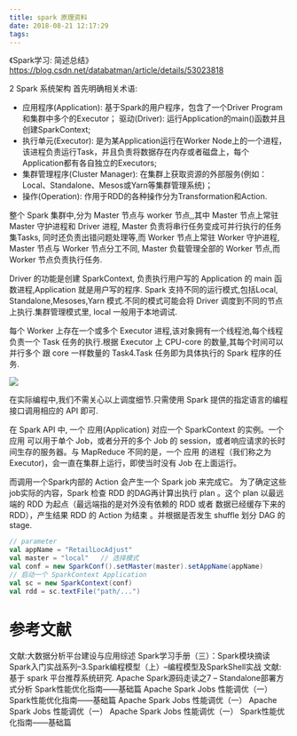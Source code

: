 ```yaml
---
title: spark 原理资料
date: 2018-08-21 12:17:29
tags:
---
```


《Spark学习: 简述总结》
https://blog.csdn.net/databatman/article/details/53023818

2 Spark 系统架构
首先明确相关术语:

- 应用程序(Application): 基于Spark的用户程序，包含了一个Driver Program 和集群中多个的Executor；
驱动(Driver): 运行Application的main()函数并且创建SparkContext;
- 执行单元(Executor): 是为某Application运行在Worker Node上的一个进程，该进程负责运行Task，并且负责将数据存在内存或者磁盘上，每个Application都有各自独立的Executors;
- 集群管理程序(Cluster Manager): 在集群上获取资源的外部服务(例如：Local、Standalone、Mesos或Yarn等集群管理系统)；
- 操作(Operation): 作用于RDD的各种操作分为Transformation和Action.

整个 Spark 集群中,分为 Master 节点与 worker 节点,,其中 Master 节点上常驻 Master 守护进程和 Driver 进程, Master 负责将串行任务变成可并行执行的任务集Tasks, 同时还负责出错问题处理等,而 Worker 节点上常驻 Worker 守护进程, Master 节点与 Worker 节点分工不同, Master 负载管理全部的 Worker 节点,而 Worker 节点负责执行任务. 

Driver 的功能是创建 SparkContext, 负责执行用户写的 Application 的 main 函数进程,Application 就是用户写的程序. 
Spark 支持不同的运行模式,包括Local, Standalone,Mesoses,Yarn 模式.不同的模式可能会将 Driver 调度到不同的节点上执行.集群管理模式里, local 一般用于本地调试. 

每个 Worker 上存在一个或多个 Executor 进程,该对象拥有一个线程池,每个线程负责一个 Task 任务的执行.根据 Executor 上 CPU-core 的数量,其每个时间可以并行多个 跟 core 一样数量的 Task4.Task 任务即为具体执行的 Spark 程序的任务. 

![](http://p8vrqzrnj.bkt.clouddn.com/20161103175047811)

在实际编程中,我们不需关心以上调度细节.只需使用 Spark 提供的指定语言的编程接口调用相应的 API 即可. 

在 Spark API 中, 一个 应用(Application) 对应一个 SparkContext 的实例。一个 应用 可以用于单个 Job，或者分开的多个 Job 的 session，或者响应请求的长时间生存的服务器。与 MapReduce 不同的是，一个 应用 的进程（我们称之为 Executor)，会一直在集群上运行，即使当时没有 Job 在上面运行。 

而调用一个Spark内部的 Action 会产生一个 Spark job 来完成它。 为了确定这些job实际的内容，Spark 检查 RDD 的DAG再计算出执行 plan 。这个 plan 以最远端的 RDD 为起点（最远端指的是对外没有依赖的 RDD 或者 数据已经缓存下来的 RDD），产生结果 RDD 的 Action 为结束 。并根据是否发生 shuffle 划分 DAG 的 stage.

``` scala
// parameter
val appName = "RetailLocAdjust"
val master = "local"   // 选择模式
val conf = new SparkConf().setMaster(master).setAppName(appName)
// 启动一个 SparkContext Application
val sc = new SparkContext(conf)
val rdd = sc.textFile("path/...")
```

# 参考文献

文献:大数据分析平台建设与应用综述
Spark学习手册（三）：Spark模块摘读
Spark入门实战系列–3.Spark编程模型（上）–编程模型及SparkShell实战 
文献: 基于 spark 平台推荐系统研究.
Apache Spark源码走读之7 – Standalone部署方式分析
Spark性能优化指南——基础篇
Apache Spark Jobs 性能调优（一）
Spark性能优化指南——基础篇
Apache Spark Jobs 性能调优（一）
Apache Spark Jobs 性能调优（一）
Apache Spark Jobs 性能调优（一）
Spark性能优化指南——基础篇